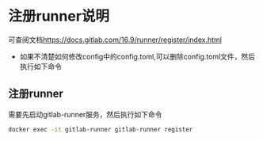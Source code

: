 # 注册runner说明

可查阅文档<https://docs.gitlab.com/16.9/runner/register/index.html>

* 如果不清楚如何修改config中的config.toml,可以删除config.toml文件，然后执行如下命令

## 注册runner

需要先启动gitlab-runner服务，然后执行如下命令

``` bash
docker exec -it gitlab-runner gitlab-runner register
```
